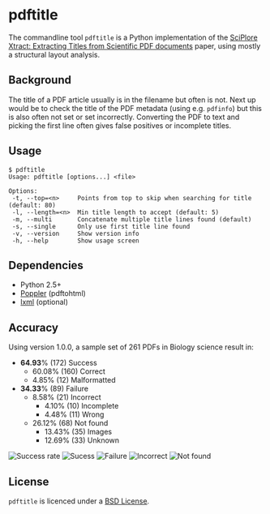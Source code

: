 # pdftitle

The commandline tool `pdftitle` is a Python implementation of the
[SciPlore Xtract: Extracting Titles from Scientific PDF documents](http://www.sciplore.org/publications/2010-splxtract-preprint.pdf)
paper, using mostly a structural layout analysis.

## Background

The title of a PDF article usually is in the filename but often is not. Next up
would be to check the title of the PDF metadata (using e.g. `pdfinfo`) but this
is also often not set or set incorrectly. Converting the PDF to text and picking
the first line often gives false positives or incomplete titles.

## Usage

    $ pdftitle
    Usage: pdftitle [options...] <file>
    
    Options:
     -t, --top=<n>     Points from top to skip when searching for title (default: 80)
     -l, --length=<n>  Min title length to accept (default: 5)
     -m, --multi       Concatenate multiple title lines found (default)
     -s, --single      Only use first title line found
     -v, --version     Show version info
     -h, --help        Show usage screen

## Dependencies

  * Python 2.5+
  * [Poppler](http://poppler.freedesktop.org/) (pdftohtml)
  * [lxml](http://lxml.de/) (optional)

## Accuracy

Using version 1.0.0, a sample set of 261 PDFs in Biology science result in:

  * **64.93**% (172) Success
    * 60.08% (160) Correct
    * 4.85% (12) Malformatted
  * **34.33**% (89) Failure
    * 8.58% (21) Incorrect
      * 4.10% (10) Incomplete
      * 4.48% (11) Wrong
    * 26.12% (68) Not found
      * 13.43% (35) Images
      * 12.69% (33) Unknown

![Success rate](https://docs.google.com/spreadsheet/oimg?key=0Aol4D_k5CpdrdFRKVGF1RWd3VDVZblN2M2VDb2tielE&oid=1&zx=i3jcp3wn5e26 "Success rate")
![Sucess](https://docs.google.com/spreadsheet/oimg?key=0Aol4D_k5CpdrdFRKVGF1RWd3VDVZblN2M2VDb2tielE&oid=6&zx=m476yiyjwu0x "Success")
![Failure](https://docs.google.com/spreadsheet/oimg?key=0Aol4D_k5CpdrdFRKVGF1RWd3VDVZblN2M2VDb2tielE&oid=2&zx=8n10onvlj1pt "Failure")
![Incorrect](https://docs.google.com/spreadsheet/oimg?key=0Aol4D_k5CpdrdFRKVGF1RWd3VDVZblN2M2VDb2tielE&oid=4&zx=3ihnchpnrb40 "Incorrect")
![Not found](https://docs.google.com/spreadsheet/oimg?key=0Aol4D_k5CpdrdFRKVGF1RWd3VDVZblN2M2VDb2tielE&oid=5&zx=rccbqtqetnky "Not found")

## License

`pdftitle` is licenced under a
[BSD License](https://github.com/djui/pdftitle/blob/master/LICENSE).
